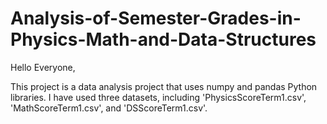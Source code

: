 # Analysis-of-Semester-Grades-in-Physics-Math-and-Data-Structures

Hello Everyone,

This project is a data analysis project that uses numpy and pandas Python libraries.  I have used three datasets, including 'PhysicsScoreTerm1.csv', 'MathScoreTerm1.csv', and 'DSScoreTerm1.csv'.
